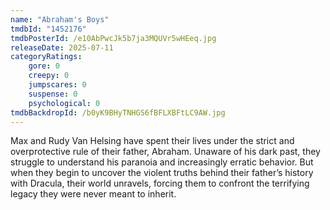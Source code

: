 ```yaml
---
name: "Abraham's Boys"
tmdbId: "1452176"
tmdbPosterId: /e10AbPwcJk5b7ja3MQUVr5wHEeq.jpg
releaseDate: 2025-07-11
categoryRatings:
    gore: 0
    creepy: 0
    jumpscares: 0
    suspense: 0
    psychological: 0
tmdbBackdropId: /b0yK9BHyTNHGS6fBFLXBFtLC9AW.jpg
---
```

Max and Rudy Van Helsing have spent their lives under the strict and overprotective rule of their father, Abraham. Unaware of his dark past, they struggle to understand his paranoia and increasingly erratic behavior. But when they begin to uncover the violent truths behind their father’s history with Dracula, their world unravels, forcing them to confront the terrifying legacy they were never meant to inherit.
